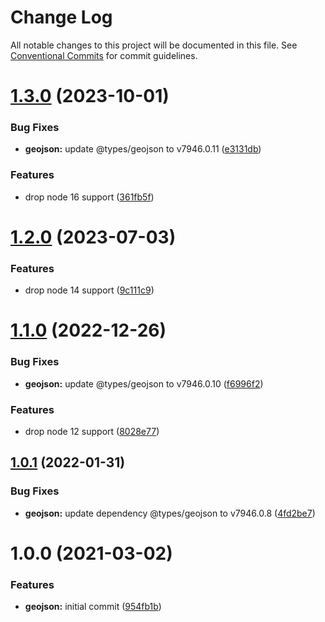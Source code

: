 # Change Log

All notable changes to this project will be documented in this file.
See [Conventional Commits](https://conventionalcommits.org) for commit guidelines.

# [1.3.0](https://github.com/vpriem/ts-monorepo/compare/@vpriem/geojson@1.2.0...@vpriem/geojson@1.3.0) (2023-10-01)

### Bug Fixes

-   **geojson:** update @types/geojson to v7946.0.11 ([e3131db](https://github.com/vpriem/ts-monorepo/commit/e3131dbc6afe7f6d1f788a39433517538f552945))

### Features

-   drop node 16 support ([361fb5f](https://github.com/vpriem/ts-monorepo/commit/361fb5f945d46f3cc0b67c5a6ff2117b5bd033ee))

# [1.2.0](https://github.com/vpriem/ts-monorepo/compare/@vpriem/geojson@1.1.0...@vpriem/geojson@1.2.0) (2023-07-03)

### Features

-   drop node 14 support ([9c111c9](https://github.com/vpriem/ts-monorepo/commit/9c111c95f2dfb0cb64b32fa07cc4cc905f6ceb4b))

# [1.1.0](https://github.com/vpriem/ts-monorepo/compare/@vpriem/geojson@1.0.1...@vpriem/geojson@1.1.0) (2022-12-26)

### Bug Fixes

-   **geojson:** update @types/geojson to v7946.0.10 ([f6996f2](https://github.com/vpriem/ts-monorepo/commit/f6996f2b76b4c8e2eb1ae6cc390f8d72b3d558eb))

### Features

-   drop node 12 support ([8028e77](https://github.com/vpriem/ts-monorepo/commit/8028e7777d9e55f835592267f317a80c55a306a1))

## [1.0.1](https://github.com/vpriem/ts-monorepo/compare/@vpriem/geojson@1.0.0...@vpriem/geojson@1.0.1) (2022-01-31)

### Bug Fixes

-   **geojson:** update dependency @types/geojson to v7946.0.8 ([4fd2be7](https://github.com/vpriem/ts-monorepo/commit/4fd2be713460a4f6179cc3ca43826009bdff8d48))

# 1.0.0 (2021-03-02)

### Features

-   **geojson:** initial commit ([954fb1b](https://github.com/vpriem/ts-monorepo/commit/954fb1b2f29ddf82387c50a896a9b17d953af436))
